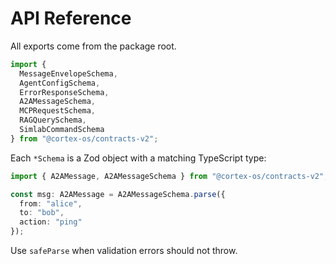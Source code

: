 # API Reference

All exports come from the package root.

```ts
import {
  MessageEnvelopeSchema,
  AgentConfigSchema,
  ErrorResponseSchema,
  A2AMessageSchema,
  MCPRequestSchema,
  RAGQuerySchema,
  SimlabCommandSchema
} from "@cortex-os/contracts-v2";
```

Each `*Schema` is a Zod object with a matching TypeScript type:

```ts
import { A2AMessage, A2AMessageSchema } from "@cortex-os/contracts-v2";

const msg: A2AMessage = A2AMessageSchema.parse({
  from: "alice",
  to: "bob",
  action: "ping"
});
```

Use `safeParse` when validation errors should not throw.
